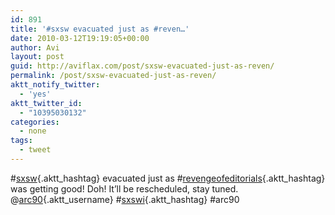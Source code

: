 ```yaml
---
id: 891
title: '#sxsw evacuated just as #reven…'
date: 2010-03-12T19:19:05+00:00
author: Avi
layout: post
guid: http://aviflax.com/post/sxsw-evacuated-just-as-reven/
permalink: /post/sxsw-evacuated-just-as-reven/
aktt_notify_twitter:
  - 'yes'
aktt_twitter_id:
  - "10395030132"
categories:
  - none
tags:
  - tweet
---
```

#[sxsw](http://search.twitter.com/search?q=%23sxsw){.aktt_hashtag} evacuated just as #[revengeofeditorials](http://search.twitter.com/search?q=%23revengeofeditorials){.aktt_hashtag} was getting good! Doh! It&#8217;ll be rescheduled, stay tuned. @[arc90](http://twitter.com/arc90){.aktt_username} #[sxswi](http://search.twitter.com/search?q=%23sxswi){.aktt_hashtag} #arc90